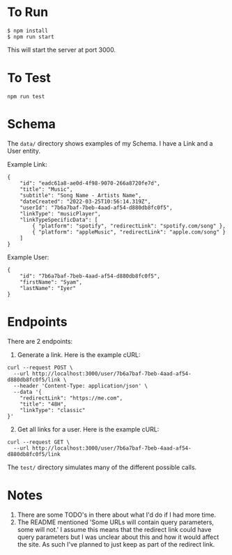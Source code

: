 # To Run
```
$ npm install
$ npm run start
```

This will start the server at port 3000.

# To Test
```
npm run test
```

# Schema
The `data/` directory shows examples of my Schema. I have a Link and a User entity.

Example Link:
```
{
    "id": "eadc61a8-ae0d-4f98-9070-266a8720fe7d",
    "title": "Music",
    "subtitle": "Song Name - Artists Name", 
    "dateCreated": "2022-03-25T10:56:14.319Z",
    "userId": "7b6a7baf-7beb-4aad-af54-d880db8fc0f5",
    "linkType": "musicPlayer",
    "linkTypeSpecificData": [
        { "platform": "spotify", "redirectLink": "spotify.com/song" },
        { "platform": "appleMusic", "redirectLink": "apple.com/song" }
    ]
}
```

Example User:
```
{ 
    "id": "7b6a7baf-7beb-4aad-af54-d880db8fc0f5", 
    "firstName": "Syam", 
    "lastName": "Iyer" 
}
```

# Endpoints
There are 2 endpoints:
1. Generate a link. Here is the example cURL:
```
curl --request POST \
  --url http://localhost:3000/user/7b6a7baf-7beb-4aad-af54-d880db8fc0f5/link \
  --header 'Content-Type: application/json' \
  --data '{
	"redirectLink": "https://me.com",
	"title": "48H",
	"linkType": "classic"
}'
```

2. Get all links for a user. Here is the example cURL:
```
curl --request GET \
  --url http://localhost:3000/user/7b6a7baf-7beb-4aad-af54-d880db8fc0f5/link
```

The `test/` directory simulates many of the different possible calls.

# Notes
1. There are some TODO's in there about what I'd do if I had more time.
2. The README mentioned 'Some URLs will contain query parameters, some will not.' I assume this means that the redirect link could have query parameters but I was unclear about this and how it would affect the site. As such I've planned to just keep as part of the redirect link.